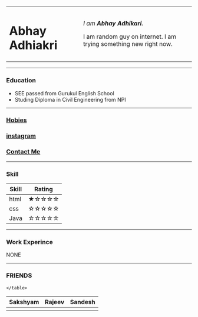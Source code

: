 <html lang="]" dir="ltr">

<head>
  <meta charset="utf-8">
  <title>Abhay Adhikari</title>
</head>

<body>
  <table cellspacing="40">
    <tr>
      <td><img src="https://instagram.fbwa1-1.fna.fbcdn.net/v/t51.2885-19/s150x150/71193212_510640009786965_7306204764562259968_n.jpg?_nc_ht=instagram.fbwa1-1.fna.fbcdn.net&_nc_ohc=oMtLCPGbx58AX-krfcM&oh=5ddfdeafb7ea89f4f7c8fade3c0b172f&oe=5F44A520" alt="">
        <h1>Abhay Adhiakri</h1></td>
      <td>
        <p><em>I am <strong>Abhay Adhikari.</strong></em></p>
        <p>I am random guy on internet. I am trying something new right now.</p></td>
    </tr>
  </table>


  <hr>
  <h3>Education</h3>
  <ul>
    <li>SEE passed from Gurukul English School</li>
    <li>Studing Diploma in Civil Engineering from NPI</li>
  </ul>
  <hr>
  <h3> <a href="hobbies.html">Hobies</a></h3>

  <h3> <a href="https://www.instagram.com/abhay_adh/">instagram</a> </h3>

  <h3> <a href="Contacts.html">Contact Me</a> </h3>
  <hr>
  <h3>Skill</h3>
  <table cellspacing="10">
    <thead>
      <tr>
        <th>Skill</th>
        <th>Rating</th>
      </tr>
    </thead>
    <tbody>
      <tr>
        <td>html</td>
        <td>★☆☆☆☆</td>
      </tr>
      <tr>
        <td>css</td>
        <td>☆☆☆☆☆</td>
      </tr>
      <tr>
        <td>Java</td>
        <td>☆☆☆☆☆</td>
      </tr>
    </tbody>
    </table>
    <hr>
    <h3>Work Experince</h3>
    <p>NONE</p>
    <hr>
    <h3>FRIENDS</h3>
    <table cellspacing="100">
      <thead>
        <th>Sakshyam</th>
        <th>Rajeev</th>
        <th>Sandesh</th>
      </thead>
      <tr>
        <th> <img src="https://scontent.fktm3-1.fna.fbcdn.net/v/t1.15752-0/p280x280/109070294_620456868901555_7952034961672489851_n.jpg?_nc_cat=105&_nc_sid=b96e70&_nc_ohc=n6UIyX0xokoAX8CQog5&_nc_ht=scontent.fktm3-1.fna&_nc_tp=6&oh=1b8fc842b59a7b280ea4ffa0690209a4&oe=5F46B27F" alt=""> </th>
        <th> <img src="https://scontent.fktm3-1.fna.fbcdn.net/v/t1.15752-0/p280x280/116270943_411991949761311_50788510400710209_n.jpg?_nc_cat=103&_nc_sid=b96e70&_nc_ohc=1iAfs5YX_lEAX_Dn2Xm&_nc_ht=scontent.fktm3-1.fna&_nc_tp=6&oh=4a439164d88f9b24c75c3d1739b60c9f&oe=5F43C046" alt=""> </th>
        <th> <img src="https://scontent.fktm3-1.fna.fbcdn.net/v/t1.0-0/c0.0.206.206a/p206x206/69501595_2982110258679975_3998062142472323072_o.jpg?_nc_cat=105&_nc_sid=da31f3&_nc_ohc=0RnhtV4wms0AX_bmBc_&_nc_ht=scontent.fktm3-1.fna&oh=fadc48a17f902c6dcb07f74a3fa06bd3&oe=5F449D6A" alt=""> </th>
      </tr>



    </table>



</body>

</html>
